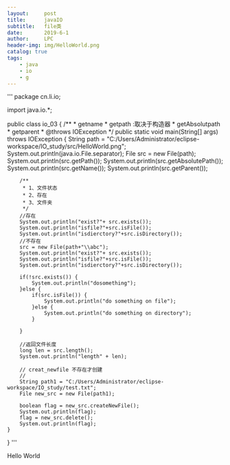 ```yaml
---
layout:     post
title:      javaIO
subtitle:   file类
date:       2019-6-1
author:     LPC
header-img: img/HelloWorld.png
catalog: true
tags:
    - java
    - io
    - g
---
```



'''
package cn.li.io;

import java.io.*;

public class io_03 {
	/**
	 * getname
	 * getpath  :取决于构造器
	 * getAbsolutpath
	 * getparent
	 * @throws IOException 
	 */
	public static void main(String[] args) throws IOException {
		String path = "C:/Users/Administrator/eclipse-workspace/IO_study/src/HelloWorld.png";
		System.out.println(java.io.File.separator);
		File src = new File(path);
		System.out.println(src.getPath());
		System.out.println(src.getAbsolutePath());
		System.out.println(src.getName());
		System.out.println(src.getParent());
		
		/**
		 * 1、文件状态
		 * 2、存在
		 * 3、文件夹
		 */
		//存在
		System.out.println("exist?"+ src.exists());
		System.out.println("isfile?"+src.isFile());
		System.out.println("isdierctory?"+src.isDirectory());
		//不存在
		src = new File(path+"\\abc");
		System.out.println("exist?"+ src.exists());
		System.out.println("isfile?"+src.isFile());
		System.out.println("isdierctory?"+src.isDirectory());
		
		if(!src.exists()) {
			System.out.println("dosomething");
		}else {
			if(src.isFile()) {
				System.out.println("do something on file");
			}else {
				System.out.println("do something on directory");
			}
			
		}
		
		//返回文件长度
		long len = src.length();
		System.out.println("length" + len);
		
		// creat_newfile 不存在才创建
		// 
		String path1 = "C:/Users/Administrator/eclipse-workspace/IO_study/test.txt";
		File new_src = new File(path1);
		
		boolean flag = new_src.createNewFile();
		System.out.println(flag);
		flag = new_src.delete();
		System.out.println(flag);
	}
	
}
'''

Hello World


